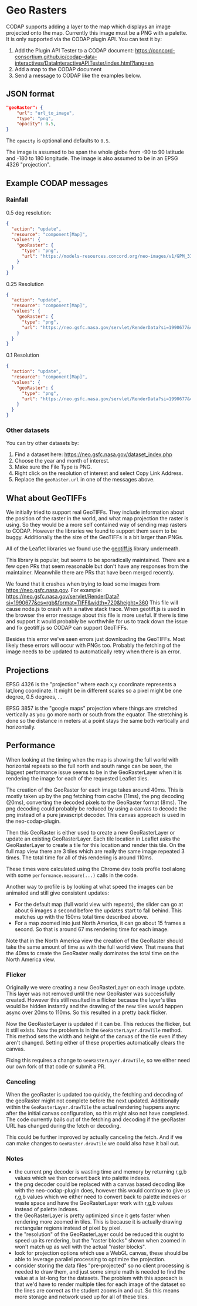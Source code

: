 # Geo Rasters
CODAP supports adding a layer to the map which displays an image projected onto the map. Currently this image must be a PNG with a palette. It is only supported via the CODAP plugin API. You can test it by:
1. Add the Plugin API Tester to a CODAP document:
https://concord-consortium.github.io/codap-data-interactives/DataInteractiveAPITester/index.html?lang=en
2. Add a map to the CODAP document
3. Send a message to CODAP like the examples below.

## JSON format

```json
"geoRaster": {
    "url": "url_to_image",
    "type": "png",
    "opacity": 0.5,
}
```

The `opacity` is optional and defaults to `0.5`.

The image is assumed to be span the whole globe from -90 to 90 latitude and -180 to 180 longitude. The image is also assumed to be in an EPSG 4326 "projection".

## Example CODAP messages

### Rainfall

0.5 deg resolution:
```json
{
  "action": "update",
  "resource": "component[Map]",
  "values": {
    "geoRaster": {
      "type": "png",
      "url": "https://models-resources.concord.org/neo-images/v1/GPM_3IMERGM/720x360/2007-09-01.png"
    }
  }
}
```

0.25 Resolution
```json
{
  "action": "update",
  "resource": "component[Map]",
  "values": {
    "geoRaster": {
      "type": "png",
      "url": "https://neo.gsfc.nasa.gov/servlet/RenderData?si=1990677&cs=rgb&format=PNG&width=1440&height=720"
    }
  }
}
```

0.1 Resolution
```json
{
  "action": "update",
  "resource": "component[Map]",
  "values": {
    "geoRaster": {
      "type": "png",
      "url": "https://neo.gsfc.nasa.gov/servlet/RenderData?si=1990677&cs=rgb&format=PNG&width=3600&height=1800"
    }
  }
}
```

### Other datasets
You can try other datasets by:
1. Find a dataset here: https://neo.gsfc.nasa.gov/dataset_index.php
2. Choose the year and month of interest.
3. Make sure the File Type is PNG.
4. Right click on the resolution of interest and select Copy Link Address.
5. Replace the `geoRaster.url` in one of the messages above.

## What about GeoTIFFs
We initially tried to support real GeoTIFFs. They include information about the position of the raster in the world, and what map projection the raster is using. So they would be a more self contained way of sending map rasters to CODAP. However the libraries we found to support them seem to be buggy. Additionally the the size of the GeoTIFFs is a bit larger than PNGs.

All of the Leaflet libraries we found use the [geotiff.js](https://github.com/geotiffjs/geotiff.js) library underneath.

This library is popular, but seems to be sporadically maintained. There are a few open PRs that seem reasonable but don't have any responses from the maintainer. Meanwhile there are PRs that have been merged recently.

We found that it crashes when trying to load some images from https://neo.gsfc.nasa.gov. For example: https://neo.gsfc.nasa.gov/servlet/RenderData?si=1990677&cs=rgb&format=TIFF&width=720&height=360 This file will cause node.js to crash with a native stack trace. When geotiff.js is used in the browser the error message about this file is more useful. If there is time and support it would probably be worthwhile for us to track down the issue and fix geotiff.js so CODAP can support GeoTIFFs.

Besides this error we've seen errors just downloading the GeoTIFFs. Most likely these errors will occur with PNGs too. Probably the fetching of the image needs to be updated to automatically retry when there is an error.

## Projections

EPSG 4326 is the "projection" where each x,y coordinate represents a lat,long coordinate. It might be in different scales so a pixel might be one degree, 0.5 degrees, ...

EPSG 3857 is the "google maps" projection where things are stretched vertically as you go more north or south from the equator. The stretching is done so the distance in meters at a point stays the same both vertically and horizontally.

## Performance

When looking at the timing when the map is showing the full world with horizontal repeats so the full north and south range can be seen, the biggest performance issue seems to be in the GeoRasterLayer when it is rendering the image for each of the requested Leaflet tiles.

The creation of the GeoRaster for each image takes around 40ms. This is mostly taken up by the png fetching from cache (11ms), the png decoding (20ms), converting the decoded pixels to the GeoRaster format (8ms). The png decoding could probably be reduced by using a canvas to decode the png instead of a pure javascript decoder. This canvas approach is used in the neo-codap-plugin.

Then this GeoRaster is either used to create a new GeoRasterLayer or update an existing GeoRasterLayer. Each tile location in Leaflet asks the GeoRasterLayer to create a tile for this location and render this tile. On the full map view there are 3 tiles which are really the same image repeated 3 times. The total time for all of this rendering is around 110ms.

These times were calculated using the Chrome dev tools profile tool along with some `performance.measure(...)` calls in the code.

Another way to profile is by looking at what speed the images can be animated and still give consistent updates:
- For the default map (full world view with repeats), the slider can go at about 6 images a second before the updates start to fall behind. This matches up with the 150ms total time described above.
- For a map zoomed into just North America, it can go about 15 frames a second. So that is around 67 ms rendering time for each image.

Note that in the North America view the creation of the GeoRaster should take the same amount of time as with the full world view. That means that the 40ms to create the GeoRaster really dominates the total time on the North America view.

### Flicker
Originally we were creating a new GeoRasterLayer on each image update. This layer was not removed until the new GeoRaster was successfully created. However this still resulted in a flicker because the layer's tiles would be hidden instantly and the drawing of the new tiles would happen async over 20ms to 110ms. So this resulted in a pretty back flicker.

Now the GeoRasterLayer is updated if it can be. This reduces the flicker, but it still exists. Now the problem is in the `GeoRasterLayer.drawTile` method. This method sets the width and height of the canvas of the tile even if they aren't changed. Setting either of these properties automatically clears the canvas.

Fixing this requires a change to `GeoRasterLayer.drawTile`, so we either need our own fork of that code or submit a PR.

### Canceling
When the geoRaster is updated too quickly, the fetching and decoding of the geoRaster might not complete before the next updated. Additionally within the `GeoRasterLayer.drawTile` the actual rendering happens async after the initial canvas configuration, so this might also not have completed. The code currently bails out of the fetching and decoding if the geoRaster URL has changed during the fetch or decoding.

This could be further improved by actually canceling the fetch. And if we can make changes to `GeoRaster.drawTile` we could also have it bail out.

### Notes
- the current png decoder is wasting time and memory by returning r,g,b values which we then convert back into palette indexes.
- the png decoder could be replaced with a canvas based decoding like with the neo-codap-plugin does, however this would continue to give us r,g,b values which we either need to convert back to palette indexes or waste space and have the GeoRasterLayer work with r,g,b values instead of palette indexes.
- the GeoRasterLayer is pretty optimized since it gets faster when rendering more zoomed in tiles. This is because it is actually drawing rectangular regions instead of pixel by pixel.
- the "resolution" of the GeoRasterLayer could be reduced this ought to speed up its rendering, but the "raster blocks" shown when zoomed in won't match up as well with the actual "raster blocks".
- look for projection options which use a WebGL canvas, these should be able to leverage parallel processing to optimize the projection.
- consider storing the data files "pre-projected" so no client processing is needed to draw them, and just some simple math is needed to find the value at a lat-long for the datasets. The problem with this approach is that we'd have to render multiple tiles for each image of the dataset so the lines are correct as the student zooms in and out. So this means more storage and network used up for all of these tiles.
